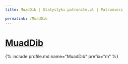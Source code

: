 ```yaml
---
title: MuadDib | Statystyki patronite.pl | Patromierz

permalink: /MuadDib
---
```


# [MuadDib](https://patronite.pl/MuadDib)

{% include profile.md name="MuadDib" prefix="m" %}
